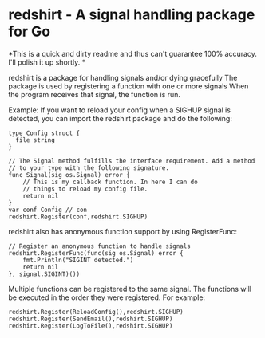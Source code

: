 # redshirt - A signal handling package for Go

*This is a quick and dirty readme and thus can't guarantee 100% accuracy.  I'll polish it up shortly. *

redshirt is a package for handling signals and/or dying gracefully
The package is used by registering a function with one or more signals
When the program receives that signal, the function is run.

Example: If you want to reload your config when a SIGHUP signal
is detected, you can import the redshirt package and do the following:
```
type Config struct {
  file string
} 

// The Signal method fulfills the interface requirement. Add a method
// to your type with the following signature.
func Signal(sig os.Signal) error {
	// This is my callback function. In here I can do
	// things to reload my config file.
	return nil
}
var conf Config // con
redshirt.Register(conf,redshirt.SIGHUP)
```

redshirt also has anonymous function support by using RegisterFunc:
```
// Register an anonymous function to handle signals
redshirt.RegisterFunc(func(sig os.Signal) error {
	fmt.Println("SIGINT detected.")
	return nil
}, signal.SIGINT)())
```

Multiple functions can be registered to the same signal. The functions
will be executed in the order they were registered.
For example:
```
redshirt.Register(ReloadConfig(),redshirt.SIGHUP)
redshirt.Register(SendEmail(),redshirt.SIGHUP)
redshirt.Register(LogToFile(),redshirt.SIGHUP)
```
